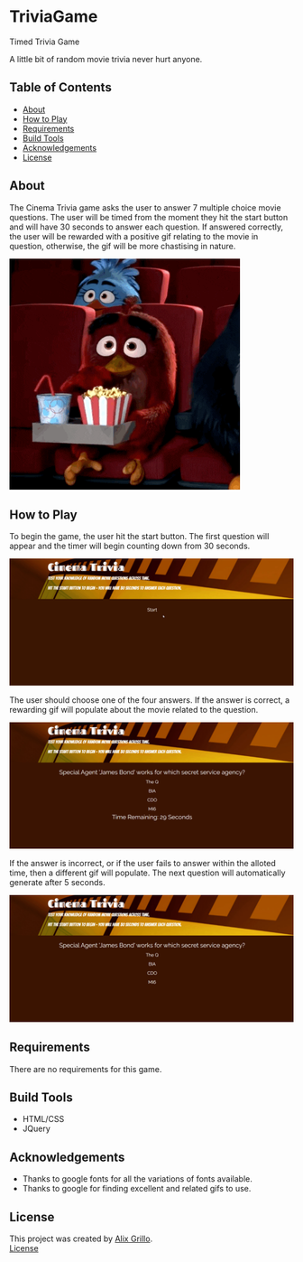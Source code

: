 # TriviaGame
Timed Trivia Game

A little bit of random movie trivia never hurt anyone. 


## Table of Contents
* [About](#about)
* [How to Play](#how-to-play)
* [Requirements](#requirements)
* [Build Tools](#build-tools)
* [Acknowledgements](#acknowledgements)
* [License](#license)


## About
The Cinema Trivia game asks the user to answer 7 multiple choice movie questions. The user will be timed
from the moment they hit the start button and will have 30 seconds to answer each question. If answered
correctly, the user will be rewarded with a positive gif relating to the movie in question, otherwise, the 
gif will be more chastising in nature.

<img src="/assets/images/movies.gif">

## How to Play
To begin the game, the user hit the start button. The first question will appear and the timer will begin
counting down from 30 seconds.

<img src="/assets/images/start-game.gif">

The user should choose one of the four answers. If the answer is correct, a rewarding gif will populate 
about the movie related to the question. 

<img src="/assets/images/correct-answer.gif">

If the answer is incorrect, or if the user fails to answer within the alloted time, then a different gif
will populate. The next question will automatically generate after 5 seconds.

<img src="/assets/images/incorrect-answer.gif">


## Requirements
There are no requirements for this game.

## Build Tools
* HTML/CSS
* JQuery

## Acknowledgements
* Thanks to google fonts for all the variations of fonts available.
* Thanks to google for finding excellent and related gifs to use.

## License
This project was created by [Alix Grillo](https://github.com/alixgrillo).    
[License](https://github.com/alixgrillo/TriviaGame/LICENSE.md) 

